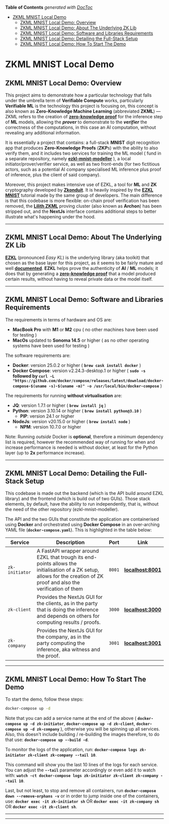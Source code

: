 <!-- START doctoc generated TOC please keep comment here to allow auto update -->
<!-- DON'T EDIT THIS SECTION, INSTEAD RE-RUN doctoc TO UPDATE -->
**Table of Contents**  *generated with [DocToc](https://github.com/thlorenz/doctoc)*

- [ZKML MNIST Local Demo](#zkml-mnist-local-demo)
  - [ZKML MNIST Local Demo: Overview](#zkml-mnist-local-demo-overview)
  - [ZKML MNIST Local Demo: About The Underlying ZK Lib](#zkml-mnist-local-demo-about-the-underlying-zk-lib)
  - [ZKML MNIST Local Demo: Software and Libraries Requirements](#zkml-mnist-local-demo-software-and-libraries-requirements)
  - [ZKML MNIST Local Demo: Detailing the Full-Stack Setup](#zkml-mnist-local-demo-detailing-the-full-stack-setup)
  - [ZKML MNIST Local Demo: How To Start The Demo](#zkml-mnist-local-demo-how-to-start-the-demo)

<!-- END doctoc generated TOC please keep comment here to allow auto update -->

# ZKML MNIST Local Demo

## ZKML MNIST Local Demo: Overview

This project aims to demonstrate how a particular technology that falls under the umbrella term of **Verifiable Compute** works, particularly **Verifiable ML** is the technology this project is focusing on, this concept is also known as **Zero-Knowledge Machine Learning** (abbreviated **ZKML**) — ZKML refers to the creation of **[zero-knowledge proof](https://en.wikipedia.org/wiki/Zero-knowledge_proof)** for the inference step of **ML** models, allowing the _**prover**_ to demonstrate to the _**verifier**_ the correctness of the computations, in this case an AI computation, without revealing any additional information.

It is essentially a project that contains: a full-stack **MNIST** digit recognition app that produces **Zero-Knowledge Proofs** (**ZKP**s) with the ability to also verify them, and it includes two services for training the ML model ( fund in a separate repository, namely **[ezkl-mnist-modeller](https://github.com/CDECatapult/ezkl-mnist-modeller)** ), a local initiator/prover/verifier service, as well as two front-ends (for two fictitious actors, such as a potential AI company specialised ML inference plus proof of inference, plus the client of said company).

Moreover, this project makes intensive use of EZKL, a tool for **ML** and **ZK** cryptography developed by **[Zkonduit](https://github.com/zkonduit)**. It is heavily inspired by the **[EZKL MNIST](https://obvious-fireplant-451.notion.site/MNIST-Tutorial-3d6c49b5dd234a22856afa2e785ca241)** tutorial made by the same group of developers. The main difference is that this codebase is more flexible: on-chain proof verification has been removed, the **[Lilith ZKML](https://docs.ezkl.xyz/#proving-backend-lilith)** proving cluster (also known as **Archon**) has been stripped out, and the **NextJs** interface contains additional steps to better illustrate what's happening under the hood.

---

## ZKML MNIST Local Demo: About The Underlying ZK Lib

**[EZKL](https://ezkl.xyz/)** (pronounced _Easy KL_) is the underlying library (aka toolkit) that chosen as the base layer for this project, as it seems to be fairly mature and well **[documented](https://docs.ezkl.xyz/)**. **EZKL** helps prove the authenticity of **AI** / **ML** models; it does that by generating a **[zero-knowledge proof](https://xthemadgenius.medium.com/9b7f6ef1c708)** that a model produced certain results, without having to reveal private data or the model itself.

---

## ZKML MNIST Local Demo: Software and Libraries Requirements

<!--

When it comes to the hardware and OS required, it is important to state that this demo requires a **MacBook Pro** ( with **M1** or **M2** cpu ) and it also runs on **MacOs** ( **Sonoma 14.5** ) as no other machines / operating systems have been tested.

In terms of software requirements, **Docker** version **25.0.2** or higher would be highly recommended to have ( **`brew cask install docker`** ).

Also, obviously, **DockerCompose** should also be present, as in, it is highly recommended to have compose version v2.24.3-desktop.1 or higher ( **`sudo -s`** followed by **`curl -L "https://github.com/docker/compose/releases/latest/download/docker-compose-$(uname -s)-$(uname -m)" -o /usr/local/bin/docker-compose`** ).

**For running the project without virtualisation, the requirements are**:

An extra small dependency is required, called **JQ**, the widely-used command-line JSON parser, ideally v1.7.1 or higher ( just use **`brew install jq`** to install it ).

As we are talking about A.I. models, virtually everything apart from the front-end is written in Python therefor, what's needed is ideally **Python** version **3.10.14** or higher together with **PIP** version **24.1** or higher.

Since, the front-end is written in NextJs, what's needed for the front-end is ideally **NodeJs** version **v20.15.0** or higher with **NPM** version **10.7.0** or higher ( **`brew install node`** ).

Note that running _outside_ Docker is **OPTIONAL** and this way of running the the services, especially the Python service is recommended for when and increase performance is needed (one should see more or less a 2x performance increase).

-->

The requirements in terms of hardware and OS are:

* **MacBook Pro** with **M1** or **M2** cpu ( no other machines have been used for testing )
* **MacOs** updated to **Sonoma 14.5** or higher ( as no other operating systems have been used for testing )

The software requirements are:

* **Docker**: version 25.0.2 or higher ( **`brew cask install docker`** )
* **Docker Compose**: version v2.24.3-desktop.1 or higher ( **`sudo -s` followed by `curl -L "https://github.com/docker/compose/releases/latest/download/docker-compose-$(uname -s)-$(uname -m)" -o /usr/local/bin/docker-compose`** )

The requirements for running **without virtualisation** are:

* **JQ**: version 1.7.1 or higher ( **`brew install jq`** )
* **Python**: version 3.10.14 or higher ( **`brew install python@3.10`** )
	+ **PIP**: version 24.1 or higher
* **NodeJs**: version v20.15.0 or higher ( **`brew install node`** )
	+ **NPM**: version 10.7.0 or higher

Note: Running _outside_ Docker is **optional**, therefore a minimum dependency list is required, however the recommended way of running for when and increase performance is needed is without docker, at least for the Python layer (up to **2x** performance increase).

---

## ZKML MNIST Local Demo: Detailing the Full-Stack Setup

This codebase is made out the backend (which is the API build around EZKL library) and the frontend (which is build out of two GUIs). Those stack elements, by default, have the ability to run independently, that is, without the need of the other repository (ezkl-mnist-modeller).

The API and the two GUIs that constitute the application are containerised using **Docker** and orchestrated using **Docker Compose** in an over-arching YAML file (**`docker-compose.yaml`**). This is highlighted in the table below:

| Service        	| Description                                                                                                                                                             	| Port   	| Link                                        	|
|----------------	|-------------------------------------------------------------------------------------------------------------------------------------------------------------------------	|--------	|---------------------------------------------	|
| `zk-initiator` 	| A FastAPI wrapper around EZKL that trough its end-points allows the initialisation of a ZK setup, allows for the creation of ZK proof and also the verification of them 	| `8001` 	| **[localhost:8001](http://localhost:8001)** 	|
| `zk-client`    	| Provides the NextJs GUI for the clients, as in the party that is doing the inference and depends on others for computing results / proofs.                              	| `3000` 	| **[localhost:3000](http://localhost:3000)** 	|
| `zk-company`   	| Provides the NextJs GUI for the company, as in the party computing the inference, aka witness and the proof.                                                            	| `3001` 	| **[localhost:3001](http://localhost:3001)** 	|

---

## ZKML MNIST Local Demo: How To Start The Demo

To start the demo, follow these steps:

```sh
docker-compose up -d
```

Note that you can add a service name at the end of the above ( **`docker-compose up -d zk-initiator`**, **`docker-compose up -d zk-client`**, **`docker-compose up -d zk-company`** ), otherwise you will be spinning up all services. Also, this doesn't include building / re-building the images therefore, to do that use: **`docker-compose up --build -d`**.

To monitor the logs of the application, run: **`docker-compose logs zk-initiator zk-client zk-company --tail 10`**.

This command will show you the last 10 lines of the logs for each service. You can adjust the **`--tail`** parameter accordingly or even add it to watch with: **`watch -ct docker-compose logs zk-initiator zk-client zk-company --tail 10`**.

Last, but not least, to stop and remove all containers, run **`docker-compose down --remove-orphans -v`** or in order to jump inside one of the containers, use: **`docker exec -it zk-initiator sh`** OR **`docker exec -it zk-company sh`** OR **`docker exec -it zk-client sh`**.

---

---
